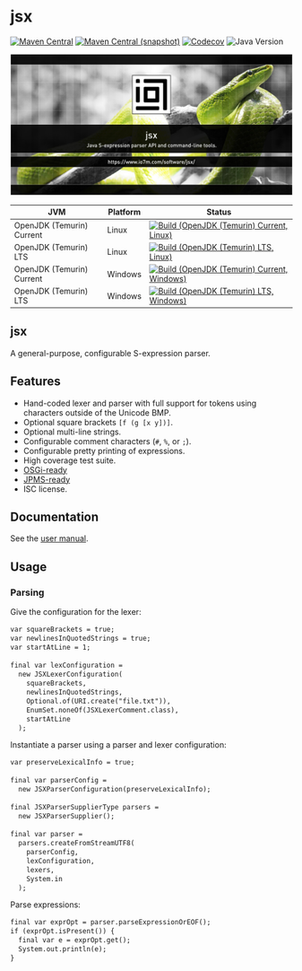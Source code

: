 jsx
===

[![Maven Central](https://img.shields.io/maven-central/v/com.io7m.jsx/com.io7m.jsx.svg?style=flat-square)](http://search.maven.org/#search%7Cga%7C1%7Cg%3A%22com.io7m.jsx%22)
[![Maven Central (snapshot)](https://img.shields.io/nexus/s/com.io7m.jsx/com.io7m.jsx?server=https%3A%2F%2Fs01.oss.sonatype.org&style=flat-square)](https://s01.oss.sonatype.org/content/repositories/snapshots/com/io7m/jsx/)
[![Codecov](https://img.shields.io/codecov/c/github/io7m-com/jsx.svg?style=flat-square)](https://codecov.io/gh/io7m-com/jsx)
![Java Version](https://img.shields.io/badge/21-java?label=java&color=007fff)

![com.io7m.jsx](./src/site/resources/jsx.jpg?raw=true)

| JVM | Platform | Status |
|-----|----------|--------|
| OpenJDK (Temurin) Current | Linux | [![Build (OpenJDK (Temurin) Current, Linux)](https://img.shields.io/github/actions/workflow/status/io7m-com/jsx/main.linux.temurin.current.yml)](https://www.github.com/io7m-com/jsx/actions?query=workflow%3Amain.linux.temurin.current)|
| OpenJDK (Temurin) LTS | Linux | [![Build (OpenJDK (Temurin) LTS, Linux)](https://img.shields.io/github/actions/workflow/status/io7m-com/jsx/main.linux.temurin.lts.yml)](https://www.github.com/io7m-com/jsx/actions?query=workflow%3Amain.linux.temurin.lts)|
| OpenJDK (Temurin) Current | Windows | [![Build (OpenJDK (Temurin) Current, Windows)](https://img.shields.io/github/actions/workflow/status/io7m-com/jsx/main.windows.temurin.current.yml)](https://www.github.com/io7m-com/jsx/actions?query=workflow%3Amain.windows.temurin.current)|
| OpenJDK (Temurin) LTS | Windows | [![Build (OpenJDK (Temurin) LTS, Windows)](https://img.shields.io/github/actions/workflow/status/io7m-com/jsx/main.windows.temurin.lts.yml)](https://www.github.com/io7m-com/jsx/actions?query=workflow%3Amain.windows.temurin.lts)|

## jsx

A general-purpose, configurable S-expression parser.

## Features

* Hand-coded lexer and parser with full support for tokens using characters outside of the Unicode BMP.
* Optional square brackets `[f (g [x y])]`.
* Optional multi-line strings.
* Configurable comment characters (`#`, `%`, or `;`).
* Configurable pretty printing of expressions.
* High coverage test suite.
* [OSGi-ready](https://www.osgi.org/)
* [JPMS-ready](https://en.wikipedia.org/wiki/Java_Platform_Module_System)
* ISC license.

## Documentation

See the [user manual](https://www.io7m.com/software/jsx).

## Usage

### Parsing

Give the configuration for the lexer:

```
var squareBrackets = true;
var newlinesInQuotedStrings = true;
var startAtLine = 1;

final var lexConfiguration =
  new JSXLexerConfiguration(
    squareBrackets,
    newlinesInQuotedStrings,
    Optional.of(URI.create("file.txt")),
    EnumSet.noneOf(JSXLexerComment.class),
    startAtLine
  );
```

Instantiate a parser using a parser and lexer configuration:

```
var preserveLexicalInfo = true;

final var parserConfig =
  new JSXParserConfiguration(preserveLexicalInfo);

final JSXParserSupplierType parsers =
  new JSXParserSupplier();

final var parser =
  parsers.createFromStreamUTF8(
    parserConfig,
    lexConfiguration,
    lexers,
    System.in
  );
```

Parse expressions:

```
final var exprOpt = parser.parseExpressionOrEOF();
if (exprOpt.isPresent()) {
  final var e = exprOpt.get();
  System.out.println(e);
}
```

